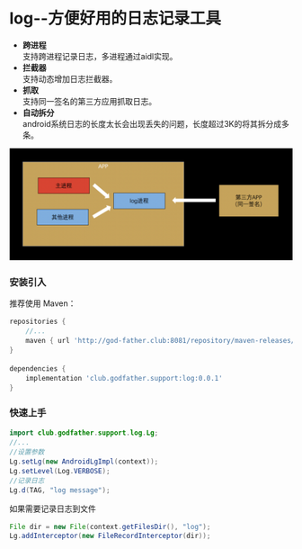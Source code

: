 # log--方便好用的日志记录工具
* **跨进程**  
支持跨进程记录日志，多进程通过aidl实现。
* **拦截器**  
支持动态增加日志拦截器。
* **抓取**  
支持同一签名的第三方应用抓取日志。
* **自动拆分**  
android系统日志的长度太长会出现丢失的问题，长度超过3K的将其拆分成多条。

![log.png](log.png) 

### 安装引入
推荐使用 Maven：
```gradle
repositories {
    //...
    maven { url 'http://god-father.club:8081/repository/maven-releases/' }
}

dependencies {
    implementation 'club.godfather.support:log:0.0.1'
}
```

### 快速上手

```Java
import club.godfather.support.log.Lg;
//...
//设置参数
Lg.setLg(new AndroidLgImpl(context));
Lg.setLevel(Log.VERBOSE);
//记录日志
Lg.d(TAG, "log message");
```

如果需要记录日志到文件
```Java
File dir = new File(context.getFilesDir(), "log");
Lg.addInterceptor(new FileRecordInterceptor(dir));
```